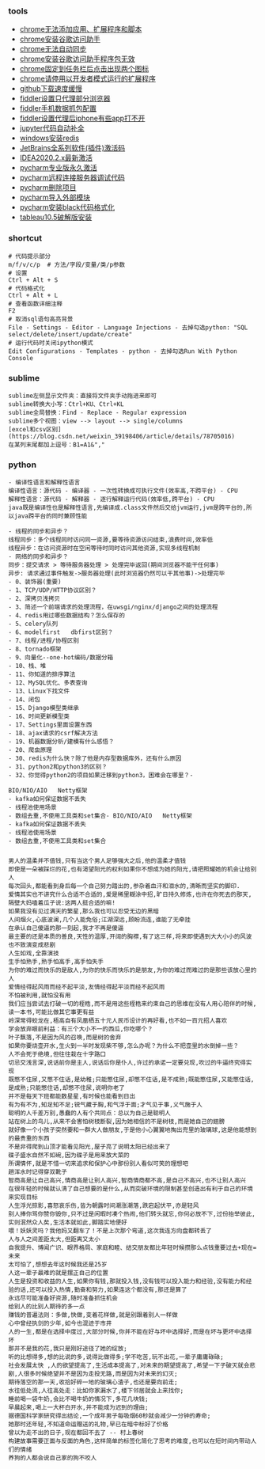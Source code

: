 ### tools
- [chrome无法添加应用、扩展程序和脚本](https://zhuanlan.zhihu.com/p/111740660)
- [chrome安装谷歌访问助手](https://jingyan.baidu.com/article/7e440953191a2b2fc0e2ef0c.html)
- [chrome无法自动同步](https://post.smzdm.com/p/az59oog0/)
- [chrome安装谷歌访问助手程序包无效](https://blog.csdn.net/wst0717/article/details/88867047)
- [chrome固定到任务栏后点击出现两个图标](https://blog.csdn.net/qq_26012495/article/details/80814758)
- [chrome请停用以开发者模式运行的扩展程序](https://www.cnblogs.com/bky-zhwtt123/p/12671565.html)
- [github下载速度缓慢](https://www.jianshu.com/p/0493dcc15d6f)
- [fiddler设置只代理部分浏览器](https://segmentfault.com/q/1010000007944006)
- [fiddler手机数据抓包配置](https://www.cnblogs.com/qinyulin/articles/6843829.html)
- [fiddler设置代理后iphone有些app打不开](https://www.cnblogs.com/KK3228911/archive/2018/11/01/9890211.html)
- [jupyter代码自动补全](https://www.cnblogs.com/qiuxirufeng/p/9609031.html)
- [windows安装redis](https://www.jianshu.com/p/e16d23e358c0)
- [JetBrains全系列软件(插件)激活码](https://www.fuocu.cn/archives/jetbrains-crack/)
- [IDEA2020.2.x最新激活](http://www.cx1314.cn/article-419-1.html)
- [pycharm专业版永久激活](https://blog.csdn.net/weixin_39332299/article/details/79692283)
- [pycharm远程连接服务器调试代码](https://www.jianshu.com/p/79df9ac88e96)
- [pycharm删除项目](http://blog.csdn.net/xiaohukun/article/details/75077049)
- [pycharm导入外部模块](https://jingyan.baidu.com/article/93f9803f5dababe0e46f55fc.html)
- [pycharm安装black代码格式化](https://blog.csdn.net/u011510825/article/details/82287022)
- [tableau10.5破解版安装](https://www.jianshu.com/p/ec54bb870065)

### shortcut
```shell script
# 代码提示部分
m/f/v/c/p  # 方法/字段/变量/类/p参数
# 设置
Ctrl + Alt + S
# 代码格式化
Ctrl + Alt + L
# 查看函数详细注释
F2
# 取消sql语句高亮背景
File - Settings - Editor - Language Injections - 去掉勾选python: "SQL select/delete/insert/update/create"
# 运行代码时关闭ipython模式
Edit Configurations - Templates - python - 去掉勾选Run With Python Console
```

### sublime
```text
sublime左侧显示文件夹：直接将文件夹手动拖进来即可
sublime转换大小写：Ctrl+KU、Ctrl+KL
sublime全局替换：Find - Replace - Regular expression
sublime多个视图：view --> layout --> single/columns
[excel和csv区别](https://blog.csdn.net/weixin_39198406/article/details/78705016)
在某列末尾都加上逗号：B1=A1&","
```

### python
```text
- 编译性语言和解释性语言
编译性语言：源代码 - 编译器 - 一次性转换成可执行文件(效率高,不跨平台) - CPU
解释性语言：源代码 - 解释器 - 逐行解释运行代码(效率低,跨平台) - CPU
java既是编译性也是解释性语言,先编译成.class文件然后交给jvm运行,jvm是跨平台的,所以java跨平台的同时兼顾性能

- 线程的同步和异步？
线程同步：多个线程同时访问同一资源,要等待资源访问结束,浪费时间,效率低
线程异步：在访问资源时在空闲等待时同时访问其他资源,实现多线程机制  
- 网络的同步和异步？
同步：提交请求 > 等待服务器处理 > 处理完毕返回(期间浏览器不能干任何事)
异步: 请求通过事件触发->服务器处理(此时浏览器仍然可以干其他事)->处理完毕  
- 0、装饰器(重要)
- 1、TCP/UDP/HTTP协议区别？
- 2、深拷贝浅拷贝
- 3、简述一个前端请求的处理流程，在uwsgi/nginx/django之间的处理流程
- 4、redis用过哪些数据结构？怎么保存的
- 5、celery队列
- 6、modelfirst   dbfirst区别？
- 7、线程/进程/协程区别
- 8、tornado框架
- 9、向量化--one-hot编码/数据分箱
- 10、栈、堆
- 11、你知道的排序算法
- 12、MySQL优化、多表查询
- 13、Linux下找文件
- 14、闭包
- 15、Django模型类继承
- 16、时间更新模型类
- 17、Settings里面设置东西
- 18、ajax请求的csrf解决方法
- 19、机器数据分析/建模有什么感悟？
- 20、爬虫原理
- 30、redis为什么快？除了他是内存型数据库外，还有什么原因
- 31、python2和python3的区别？
- 32、你觉得python2的项目如果迁移到python3，困难会在哪里？- 

BIO/NIO/AIO   Netty框架
- kafka如何保证数据不丢失
- 线程池使用场景
- 数组去重,不使用工具类和set集合- BIO/NIO/AIO   Netty框架
- kafka如何保证数据不丢失
- 线程池使用场景
- 数组去重,不使用工具类和set集合
```

### 
```text
男人的温柔并不值钱,只有当这个男人足够强大之后,他的温柔才值钱
即使是一朵被踩烂的花,也有渴望阳光的权利如果你不想成为她的阳光,请把照耀她的机会让给别人
每次回头,都能看到身后每一个自己努力踏出的,参杂着血汗和泪水的,清晰而坚实的脚印.
爱情其实也不讲究什么合适不合适的,爱是稀里糊涂中招,旷日持久修炼,也许在你死去的那天,隔壁大妈嗑着瓜子说:这两人挺合适的嘛!
如果我没有见过满天的繁星,那么我也可以忍受无边的黑暗
人间烟火,心底波澜,几个人能免俗;江湖深远,顾盼流连,谁能了无牵挂
在承认自己傻逼的那一刻起,我才不再是傻逼
最主要的还是本质的善良,天性的温厚,开阔的胸襟,有了这三样,将来即使遇到大大小小的风波也不致演变成悲剧
人生如戏,全靠演技
生手怕熟手,熟手怕高手,高手怕失手
为你的难过而快乐的是敌人,为你的快乐而快乐的是朋友,为你的难过而难过的是那些该放心里的人
爱情经得起风雨而经不起平淡,友情经得起平淡而经不起风雨
不怕被利用,就怕没有用
我们应当尝试去打破一切的桎梏,而不是用这些桎梏来约束自己的思维在没有人用心陪伴的时候,读一本书,可能比做其它事更有益
岭深常得蛟龙在,梧高自有凤凰栖五十元人民币设计的再好看,也不如一百元招人喜欢
学会放弃眼前利益：有三个大小不一的西瓜,你吃哪个？
叶子飘落,不是因为风的召唤,而是树的舍弃
如果你要烧壶开水,生火到一半时发现柴不够,怎么办呢？为什么不把壶里的水倒掉一些？
人不会死于绝境,但往往栽在十字路口
切忌交浅言深,说话前你是主人,说话后你是仆人,许过的承诺一定要兑现,吹过的牛逼终究得实现
既憋不住尿,又憋不住话,是幼稚;只能憋住尿,却憋不住话,是不成熟;既能憋住尿,又能憋住话,是成熟;只能憋住话,却憋不住尿,说明你老了
并不是每天下班都能数星星,有时候也能看到日出
有为有不为,知足知不足;锐气藏于胸,和气浮于面;才气见于事,义气施于人
聪明的人千差万别,愚蠢的人有个共同点：总以为自己是聪明人
站在树上的鸟儿,从来不会害怕树枝断裂,因为她相信的不是树枝,而是她自己的翅膀
就好像一个小孩子突然要和一群大人做朋友,于是他小心翼翼地掏出兜里的玻璃球,这是他能想到的最贵重的东西
不是非得爬到山顶才能看见阳光,屋子亮了说明太阳已经出来了
碟子盛水自然不如碗,因为碟子是用来放大菜的
所谓情怀,就是不惜一切来追求和保护心中那份别人看似可笑的理想吧
趟浑水时记得穿双靴子
智商高是让自己高兴,情商高是让别人高兴,智商情商都不高,是自己不高兴,也不让别人高兴
在很年轻的时候就认清了自己想要的是什么,从而突破环境的限制甚至创造出有利于自己的环境来实现目标
人生浮光掠影,喜怒哀乐伤,皆为朝露时间潮涨潮落,跌宕起伏平,亦是轻风
别人捧你骂你赞你毁你,只不过是闲暇时凑个热闹,他们转头就忘,你何必放不下,过份抬举彼此,实则泯然众人矣,生活本就如此,脚踏实地便好
喂！妖妖灵吗？我他妈又翻车了！不是上次那个弯道,这次我连方向盘都转丢了
人与人之间差距太大,但距离又太小
自我提升、博闻广识、眼界格局、家庭和睦、结交朋友都比年轻时候攒那么点钱重要过去+现在=未来
太可怕了,想想去年这时候我还是25岁
人这一辈子最难的就是摆正自己的位置
人生是投资和收益的人生,如果你有钱,那就投入钱,没有钱可以投入能力和经验,没有能力和经验的话,还可以投入热情,勤奋和努力,如果连这个都没有,那还是算了
永远尽可能准备好资源,随时准备抓住机会
给别人的比别人期待的多一点
赚钱的普遍法则：多做,快做,变着花样做,就是别跟着别人一样做
心中曾经执剑的少年,如今也混迹于市井
人的一生,都是在选择中度过,大部分时候,你并不能在好与坏中选择好,而是在坏与更坏中选择坏
那并不是我的花,我只是刚好途径了她的绽放;
听的比想得多,想的比说的多,说得比做得多;学不吃苦,玩不出花,一辈子庸庸碌碌;
社会发展太快 ,人的欲望提高了,生活成本提高了,对未来的期望提高了,希望一下子破灭就会悲剧,人很多时候绝望并不是因为走投无路,而是因为对未来的幻灭;
期待落空的那一天,收拾好碎一地的玻璃心渣子,也还是要向前走;
水往低处流,人往高处走：比如你家漏水了,楼下邻居就会上来找你;
睡前喝一袋牛奶,会比不喝牛奶的情况下,多花几块钱;
早晨起来,喝上一大杯白开水,并不能成为迟到的理由;
据德国科学家研究得出结论,一个成年男子每吸烟60秒就会减少一分钟的寿命;
她那时还年轻,不知道命运赠送的礼物,早已在暗中标好了价格
曾以为走不出的日子,现在都回不去了 -- 村上春树
构建故事需要正面与反面的角色,这样简单的标签化简化了思考的难度,也可以在短时间内带动人们的情绪
养狗的人都会说自己家的狗不咬人
```